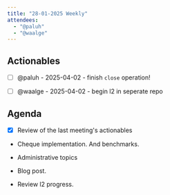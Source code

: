 ```yaml
---
title: "28-01-2025 Weekly"
attendees:
  - "@paluh"
  - "@waalge"
---
```


## Actionables

<!-- || - [ ] {{OWNER}} - {{DEADLINE}} - {{DESCRIPTION}} -->

- [ ] @paluh - 2025-04-02 - finish `close` operation!

- [ ] @waalge - 2025-04-02 - begin l2 in seperate repo

## Agenda

<!-- || - [ ] ({{PROPOSER}} -)? {{DESCRIPTION}} -->

- [x] Review of the last meeting's actionables

- Cheque implementation. And benchmarks.

- Administrative topics

- Blog post.

- Review l2 progress.
